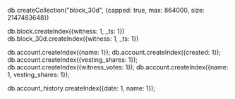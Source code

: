 db.createCollection("block_30d", {capped: true, max: 864000, size: 2147483648})

db.block.createIndex({witness: 1, _ts: 1})
db.block_30d.createIndex({witness: 1, _ts: 1})

db.account.createIndex({name: 1});
db.account.createIndex({created: 1});
db.account.createIndex({vesting_shares: 1});
db.account.createIndex({witness_votes: 1});
db.account.createIndex({name: 1, vesting_shares: 1});

db.account_history.createIndex({date: 1, name: 1});
